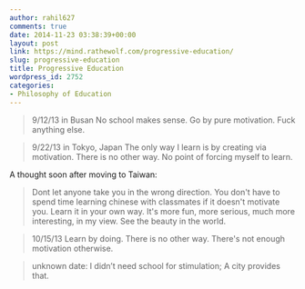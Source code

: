 ```yaml
---
author: rahil627
comments: true
date: 2014-11-23 03:38:39+00:00
layout: post
link: https://mind.rathewolf.com/progressive-education/
slug: progressive-education
title: Progressive Education
wordpress_id: 2752
categories:
- Philosophy of Education
---
```


<blockquote>9/12/13 in Busan
No school makes sense. Go by pure motivation. Fuck anything else.</blockquote>





<blockquote>9/22/13 in Tokyo, Japan
The only way I learn is by creating via motivation. There is no other way. No point of forcing myself to learn.</blockquote>



A thought soon after moving to Taiwan:


<blockquote>Dont let anyone take you in the wrong direction. You don't have to spend time learning chinese with classmates if it doesn't motivate you. Learn it in your own way. It's more fun, more serious, much more interesting, in my view. See the beauty in the world.</blockquote>





<blockquote>
10/15/13
Learn by doing. There is no other way. There's not enough motivation otherwise.</blockquote>





<blockquote>
unknown date:
I didn’t need school for stimulation; A city provides that.</blockquote>
